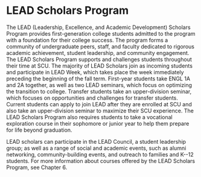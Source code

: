 LEAD Scholars Program
=====================

The LEAD (Leadership, Excellence, and Academic Development) Scholars Program provides first-generation college students admitted to the program with a foundation for their college success. The program forms a community of undergraduate peers, staff, and faculty dedicated to rigorous academic achievement, student leadership, and community engagement. The LEAD Scholars Program supports and challenges students throughout their time at SCU. The majority of LEAD Scholars join as incoming students and participate in LEAD Week, which takes place the week immediately preceding the beginning of the fall term. First-year students take ENGL 1A and 2A together, as well as two LEAD seminars, which focus on optimizing the transition to college. Transfer students take an upper-division seminar, which focuses on opportunities and challenges for transfer students. Current students can apply to join LEAD after they are enrolled at SCU and also take an upper-division seminar to maximize their SCU experience. The LEAD Scholars Program also requires students to take a vocational exploration course in their sophomore or junior year to help them prepare for life beyond graduation.

LEAD scholars can participate in the LEAD Council, a student leadership group; as well as a range of social and academic events, such as alumni networking, community-building events, and outreach to families and K--12 students. For more information about courses offered by the LEAD Scholars Program, see Chapter 6.
